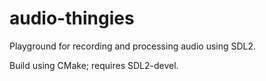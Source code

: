 # audio-thingies
Playground for recording and processing audio using SDL2.

Build using CMake; requires SDL2-devel.